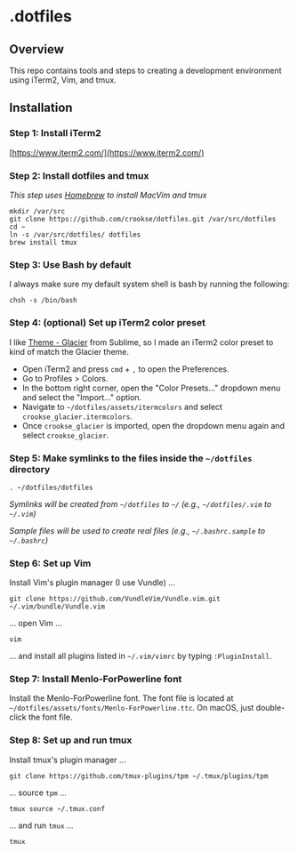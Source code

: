 # .dotfiles

## Overview

This repo contains tools and steps to creating a development environment using iTerm2, Vim, and tmux.

## Installation

### Step 1: Install iTerm2

[https://www.iterm2.com/](https://www.iterm2.com/)

### Step 2: Install dotfiles and tmux

_This step uses [Homebrew](https://brew.sh/) to install MacVim and tmux_

```
mkdir /var/src
git clone https://github.com/crookse/dotfiles.git /var/src/dotfiles
cd ~
ln -s /var/src/dotfiles/ dotfiles
brew install tmux
```

### Step 3: Use Bash by default

I always make sure my default system shell is bash by running the following:

```
chsh -s /bin/bash
```

### Step 4: (optional) Set up iTerm2 color preset

I like [Theme - Glacier](https://packagecontrol.io/packages/Theme%20-%20Glacier) from Sublime, so I made an iTerm2 color preset to kind of match the Glacier theme.

* Open iTerm2 and press `cmd` + `,` to open the Preferences.
* Go to Profiles > Colors.
* In the bottom right corner, open the "Color Presets..." dropdown menu and select the "Import..." option.
* Navigate to `~/dotfiles/assets/itermcolors` and select `crookse_glacier.itermcolors`.
* Once `crookse_glacier` is imported, open the dropdown menu again and select `crookse_glacier`.

### Step 5: Make symlinks to the files inside the `~/dotfiles` directory

```
. ~/dotfiles/dotfiles
```

_Symlinks will be created from `~/dotfiles` to `~/` (e.g., `~/dotfiles/.vim` to `~/.vim`)_

_Sample files will be used to create real files (e.g., `~/.bashrc.sample` to `~/.bashrc`)_

### Step 6: Set up Vim

Install Vim's plugin manager (I use Vundle) ...

```
git clone https://github.com/VundleVim/Vundle.vim.git ~/.vim/bundle/Vundle.vim
```

... open Vim ...

```
vim
```

... and install all plugins listed in `~/.vim/vimrc` by typing `:PluginInstall`.

### Step 7: Install Menlo-ForPowerline font

Install the Menlo-ForPowerline font. The font file is located at `~/dotfiles/assets/fonts/Menlo-ForPowerline.ttc`. On macOS, just double-click the font file.

### Step 8: Set up and run tmux

Install tmux's plugin manager ...

```
git clone https://github.com/tmux-plugins/tpm ~/.tmux/plugins/tpm
```

... source `tpm` ...

```
tmux source ~/.tmux.conf
```

... and run `tmux` ...

```
tmux
```
